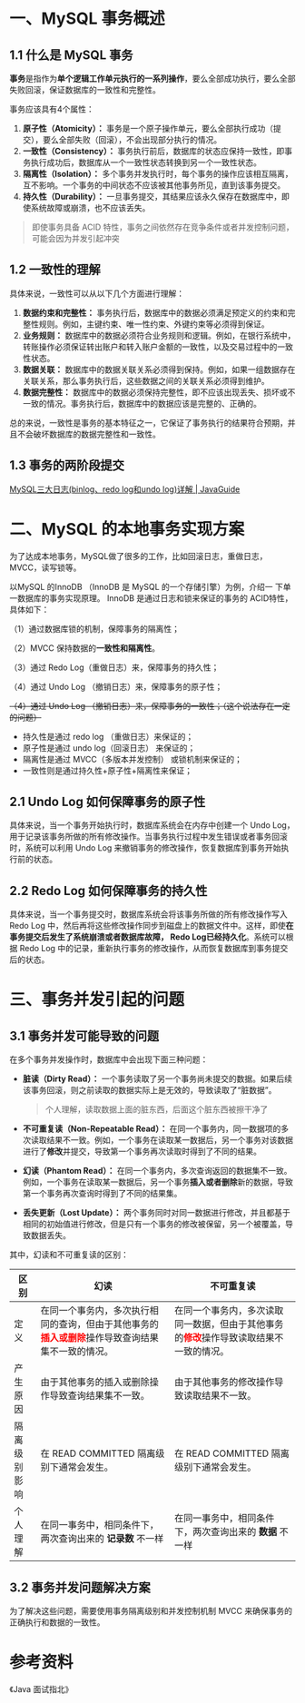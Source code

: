 # 一、MySQL 事务概述

## 1.1 什么是 MySQL 事务

**事务**是指作为**单个逻辑工作单元执行的一系列操作**，要么全部成功执行，要么全部失败回滚，保证数据库的一致性和完整性。

事务应该具有4个属性：

1. **原子性（Atomicity）：** 事务是一个原子操作单元，要么全部执行成功（提交），要么全部失败（回滚），不会出现部分执行的情况。
2. **一致性（Consistency）：** 事务执行前后，数据库的状态应保持一致性，即事务执行成功后，数据库从一个一致性状态转换到另一个一致性状态。
3. **隔离性（Isolation）：** 多个事务并发执行时，每个事务的操作应该相互隔离，互不影响。一个事务的中间状态不应该被其他事务所见，直到该事务提交。
4. **持久性（Durability）：** 一旦事务提交，其结果应该永久保存在数据库中，即使系统故障或崩溃，也不应该丢失。

> 即使事务具备 ACID 特性，事务之间依然存在竞争条件或者并发控制问题，可能会因为并发引起冲突



## 1.2 一致性的理解

具体来说，一致性可以从以下几个方面进行理解：

1. **数据约束和完整性：** 事务执行后，数据库中的数据必须满足预定义的约束和完整性规则。例如，主键约束、唯一性约束、外键约束等必须得到保证。
2. **业务规则：** 数据库中的数据必须符合业务规则和逻辑。例如，在银行系统中，转账操作必须保证转出账户和转入账户金额的一致性，以及交易过程中的一致性状态。
3. **数据关联：** 数据库中的数据关联关系必须得到保持。例如，如果一组数据存在关联关系，那么事务执行后，这些数据之间的关联关系必须得到维护。
4. **数据完整性：** 数据库中的数据必须保持完整性，即不应该出现丢失、损坏或不一致的情况。事务执行后，数据库中的数据应该是完整的、正确的。

总的来说，一致性是事务的基本特征之一，它保证了事务执行的结果符合预期，并且不会破坏数据库的数据完整性和一致性。



## 1.3 事务的两阶段提交

[MySQL三大日志(binlog、redo log和undo log)详解 | JavaGuide](https://javaguide.cn/database/mysql/mysql-logs.html#两阶段提交)



# 二、MySQL 的本地事务实现方案

为了达成本地事务，MySQL做了很多的⼯作，⽐如回滚⽇志，重做⽇志，MVCC，读写锁等。

以MySQL 的InnoDB （InnoDB 是 MySQL 的⼀个存储引擎）为例，介绍⼀ 下单⼀数据库的事务实现原理。 InnoDB 是通过⽇志和锁来保证的事务的 ACID特性，具体如下： 

（1）通过数据库锁的机制，保障事务的隔离性； 

（2）MVCC 保持数据的**一致性和隔离性**。

（3）通过 Redo Log（重做日志）来，保障事务的持久性； 

（4）通过 Undo Log （撤销日志）来，保障事务的原⼦性； 

~~（4）通过 Undo Log （撤销日志）来，保障事务的⼀致性；（这个说法存在一定的问题）~~





- 持久性是通过 redo log （重做日志）来保证的；
- 原子性是通过 undo log（回滚日志） 来保证的；
- 隔离性是通过 MVCC（多版本并发控制） 或锁机制来保证的；
- 一致性则是通过持久性+原子性+隔离性来保证；



## 2.1 Undo Log 如何保障事务的原子性

具体来说，当一个事务开始执行时，数据库系统会在内存中创建一个 Undo Log，用于记录该事务所做的所有修改操作。当事务执行过程中发生错误或者事务回滚时，系统可以利用 Undo Log 来撤销事务的修改操作，恢复数据库到事务开始执行前的状态。



## 2.2 Redo Log 如何保障事务的持久性

具体来说，当一个事务提交时，数据库系统会将该事务所做的所有修改操作写入 Redo Log 中，然后再将这些修改操作同步到磁盘上的数据文件中。这样，即使**在事务提交后发生了系统崩溃或者数据库故障， Redo Log已经持久化**。系统可以根据 Redo Log 中的记录，重新执行事务的修改操作，从而恢复数据库到事务提交后的状态。



# 三、事务并发引起的问题

## 3.1 事务并发可能导致的问题

在多个事务并发操作时，数据库中会出现下⾯三种问题：

- **脏读（Dirty Read）：** 一个事务读取了另一个事务尚未提交的数据。如果后续该事务回滚，则之前读取的数据实际上是无效的，导致读取了“脏数据”。
  
  > 个人理解，读取数据上面的脏东西，后面这个脏东西被擦干净了
- **不可重复读（Non-Repeatable Read）：** 在同一个事务内，同一数据项的多次读取结果不一致。例如，一个事务在读取某一数据后，另一个事务对该数据进行了**修改**并提交，导致第一个事务再次读取时得到了不同的结果。
- **幻读（Phantom Read）：** 在同一个事务内，多次查询返回的数据集不一致。例如，一个事务在读取某一数据后，另一个事务**插入或者删除**新的数据，导致第一个事务再次查询时得到了不同的结果集。
- **丢失更新（Lost Update）：** 两个事务同时对同一数据进行修改，并且都基于相同的初始值进行修改，但是只有一个事务的修改被保留，另一个被覆盖，导致数据丢失。

其中，幻读和不可重复读的区别：

| 区别         | 幻读                                                         | 不可重复读                                                   |
| ------------ | ------------------------------------------------------------ | ------------------------------------------------------------ |
| 定义         | 在同一个事务内，多次执行相同的查询，但由于其他事务的<font color="red">**插入或删除**</font>操作导致查询结果集不一致的情况。 | 在同一个事务内，多次读取同一数据，但由于其他事务的<font color="red">**修改**</font>操作导致读取结果不一致的情况。 |
| 产生原因     | 由于其他事务的插入或删除操作导致查询结果集不一致。           | 由于其他事务的修改操作导致读取结果不一致。                   |
| 隔离级别影响 | 在 READ COMMITTED 隔离级别下通常会发生。                     | 在 READ COMMITTED 隔离级别下通常会发生。                     |
| 个人理解     | 在同⼀事务中，相同条件下，两次查询出来的 **记录数** 不⼀样   | 在同⼀事务中，相同条件下，两次查询出来的 **数据** 不⼀样     |



## 3.2 事务并发问题解决方案

为了解决这些问题，需要使用事务隔离级别和并发控制机制 MVCC 来确保事务的正确执行和数据的一致性。





# 参考资料

《Java 面试指北》